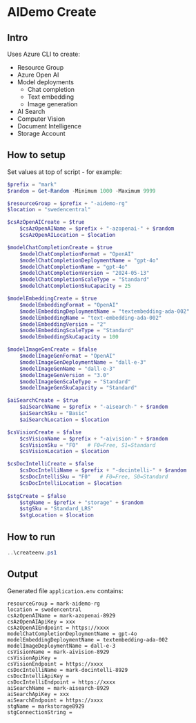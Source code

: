 # AIDemo Create

## Intro

Uses Azure CLI to create:

- Resource Group
- Azure Open AI
- Model deployments
  - Chat completion
  - Text embedding
  - Image generation
- AI Search
- Computer Vision
- Document Intelligence
- Storage Account

## How to setup

Set values at top of script - for example:

```powershell
$prefix = "mark"
$random = Get-Random -Minimum 1000 -Maximum 9999

$resourceGroup = $prefix + "-aidemo-rg" 
$location = "swedencentral"

$csAzOpenAICreate = $true
    $csAzOpenAIName = $prefix + "-azopenai-" + $random
    $csAzOpenAILocation = $location 

$modelChatCompletionCreate = $true
    $modelChatCompletionFormat = "OpenAI"
    $modelChatCompletionDeploymentName = "gpt-4o"
    $modelChatCompletionName = "gpt-4o"
    $modelChatCompletionVersion = "2024-05-13"
    $modelChatCompletionScaleType = "Standard"
    $modelChatCompletionSkuCapacity = 25

$modelEmbeddingCreate = $true 
    $modelEmbeddingFormat = "OpenAI"
    $modelEmbeddingDeploymentName = "textembedding-ada-002"
    $modelEmbeddingName = "text-embedding-ada-002"
    $modelEmbeddingVersion = "2"
    $modelEmbeddingScaleType = "Standard"
    $modelEmbeddingSkuCapacity = 100

$modelImageGenCreate = $false
    $modelImageGenFormat = "OpenAI"
    $modelImageGenDeploymentName = "dall-e-3"
    $modelImageGenName = "dall-e-3"
    $modelImageGenVersion = "3.0"
    $modelImageGenScaleType = "Standard"
    $modelImageGenSkuCapacity = "Standard"

$aiSearchCreate = $true
    $aiSearchName = $prefix + "-aisearch-" + $random
    $aiSearchSku = "Basic"
    $aiSearchLocation = $location

$csVisionCreate = $false
    $csVisionName = $prefix + "-aivision-" + $random
    $csVisionSku = "F0"   # F0=Free, S1=Standard
    $csVisionLocation = $location

$csDocIntelliCreate = $false
    $csDocIntelliName = $prefix + "-docintelli-" + $random
    $csDocIntelliSku = "F0"   # F0=Free, S0=Standard
    $csDocIntelliLocation = $location
 
$stgCreate = $false 
    $stgName = $prefix + "storage" + $random
    $stgSku = "Standard_LRS"
    $stgLocation = $location
```

## How to run

```powershell
..\createenv.ps1
```

## Output

Generated file `application.env` contains:

```text
resourceGroup = mark-aidemo-rg
location = swedencentral
csAzOpenAIName = mark-azopenai-8929
csAzOpenAIApiKey = xxx
csAzOpenAIEndpoint = https://xxxx
modelChatCompletionDeploymentName = gpt-4o
modelEmbeddingDeploymentName = textembedding-ada-002
modelImageDeploymentName = dall-e-3
csVisionName = mark-aivision-8929
csVisionApiKey = 
csVisionEndpoint = https://xxxx
csDocIntelliName = mark-docintelli-8929
csDocIntelliApiKey = 
csDocIntelliEndpoint = https://xxxx
aiSearchName = mark-aisearch-8929
aiSearchApiKey = xxx
aiSearchEndpoint = https://xxxx
stgName = markstorage8929
stgConnectionString = 
```
